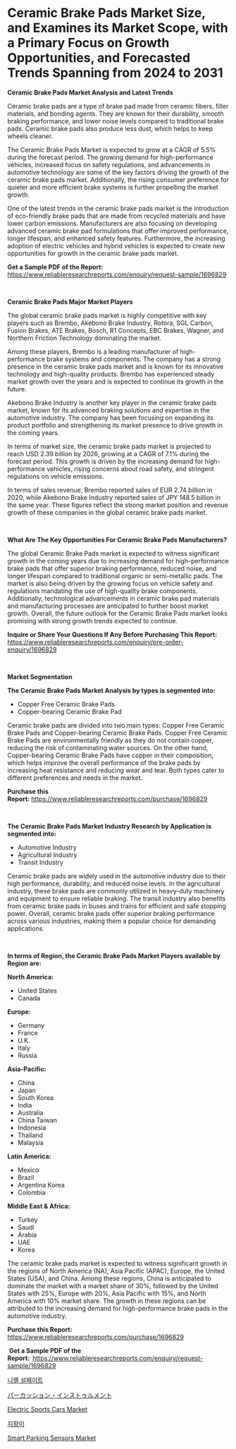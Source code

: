 <p><h1>Ceramic Brake Pads Market Size, and Examines its Market Scope, with a Primary Focus on Growth Opportunities, and Forecasted Trends Spanning from 2024 to 2031</h1></p><p><strong>Ceramic Brake Pads Market Analysis and Latest Trends</strong></p>
<p><p>Ceramic brake pads are a type of brake pad made from ceramic fibers, filler materials, and bonding agents. They are known for their durability, smooth braking performance, and lower noise levels compared to traditional brake pads. Ceramic brake pads also produce less dust, which helps to keep wheels cleaner.</p><p>The Ceramic Brake Pads Market is expected to grow at a CAGR of 5.5% during the forecast period. The growing demand for high-performance vehicles, increased focus on safety regulations, and advancements in automotive technology are some of the key factors driving the growth of the ceramic brake pads market. Additionally, the rising consumer preference for quieter and more efficient brake systems is further propelling the market growth.</p><p>One of the latest trends in the ceramic brake pads market is the introduction of eco-friendly brake pads that are made from recycled materials and have lower carbon emissions. Manufacturers are also focusing on developing advanced ceramic brake pad formulations that offer improved performance, longer lifespan, and enhanced safety features. Furthermore, the increasing adoption of electric vehicles and hybrid vehicles is expected to create new opportunities for growth in the ceramic brake pads market.</p></p>
<p><strong>Get a Sample PDF of the Report:&nbsp;</strong> <a href="https://www.reliableresearchreports.com/enquiry/request-sample/1696829">https://www.reliableresearchreports.com/enquiry/request-sample/1696829</a></p>
<p>&nbsp;</p>
<p><strong>Ceramic Brake Pads Major Market Players</strong></p>
<p><p>The global ceramic brake pads market is highly competitive with key players such as Brembo, Akebono Brake Industry, Rotora, SGL Carbon, Fusion Brakes, ATE Brakes, Bosch, R1 Concepts, EBC Brakes, Wagner, and Northern Friction Technology dominating the market. </p><p>Among these players, Brembo is a leading manufacturer of high-performance brake systems and components. The company has a strong presence in the ceramic brake pads market and is known for its innovative technology and high-quality products. Brembo has experienced steady market growth over the years and is expected to continue its growth in the future. </p><p>Akebono Brake Industry is another key player in the ceramic brake pads market, known for its advanced braking solutions and expertise in the automotive industry. The company has been focusing on expanding its product portfolio and strengthening its market presence to drive growth in the coming years.</p><p>In terms of market size, the ceramic brake pads market is projected to reach USD 2.39 billion by 2026, growing at a CAGR of 7.1% during the forecast period. This growth is driven by the increasing demand for high-performance vehicles, rising concerns about road safety, and stringent regulations on vehicle emissions.</p><p>In terms of sales revenue, Brembo reported sales of EUR 2.74 billion in 2020, while Akebono Brake Industry reported sales of JPY 148.5 billion in the same year. These figures reflect the strong market position and revenue growth of these companies in the global ceramic brake pads market.</p></p>
<p>&nbsp;</p>
<p><strong>What Are The Key Opportunities For Ceramic Brake Pads Manufacturers?</strong></p>
<p><p>The global Ceramic Brake Pads market is expected to witness significant growth in the coming years due to increasing demand for high-performance brake pads that offer superior braking performance, reduced noise, and longer lifespan compared to traditional organic or semi-metallic pads. The market is also being driven by the growing focus on vehicle safety and regulations mandating the use of high-quality brake components. Additionally, technological advancements in ceramic brake pad materials and manufacturing processes are anticipated to further boost market growth. Overall, the future outlook for the Ceramic Brake Pads market looks promising with strong growth trends expected to continue.</p></p>
<p><strong>Inquire or Share Your Questions If Any Before Purchasing This Report:</strong> <a href="https://www.reliableresearchreports.com/enquiry/pre-order-enquiry/1696829">https://www.reliableresearchreports.com/enquiry/pre-order-enquiry/1696829</a></p>
<p>&nbsp;</p>
<p><strong>Market Segmentation</strong></p>
<p><strong>The Ceramic Brake Pads Market Analysis by types is segmented into:</strong></p>
<p><ul><li>Copper Free Ceramic Brake Pads</li><li>Copper-bearing Ceramic Brake Pad</li></ul></p>
<p><p>Ceramic brake pads are divided into two main types: Copper Free Ceramic Brake Pads and Copper-bearing Ceramic Brake Pads. Copper Free Ceramic Brake Pads are environmentally friendly as they do not contain copper, reducing the risk of contaminating water sources. On the other hand, Copper-bearing Ceramic Brake Pads have copper in their composition, which helps improve the overall performance of the brake pads by increasing heat resistance and reducing wear and tear. Both types cater to different preferences and needs in the market.</p></p>
<p><strong>Purchase this Report:&nbsp;</strong><a href="https://www.reliableresearchreports.com/purchase/1696829">https://www.reliableresearchreports.com/purchase/1696829</a></p>
<p>&nbsp;</p>
<p><strong>The Ceramic Brake Pads Market Industry Research by Application is segmented into:</strong></p>
<p><ul><li>Automotive Industry</li><li>Agricultural Industry</li><li>Transit Industry</li></ul></p>
<p><p>Ceramic brake pads are widely used in the automotive industry due to their high performance, durability, and reduced noise levels. In the agricultural industry, these brake pads are commonly utilized in heavy-duty machinery and equipment to ensure reliable braking. The transit industry also benefits from ceramic brake pads in buses and trains for efficient and safe stopping power. Overall, ceramic brake pads offer superior braking performance across various industries, making them a popular choice for demanding applications.</p></p>
<p>&nbsp;</p>
<p><strong>In terms of Region, the Ceramic Brake Pads Market Players available by Region are:</strong></p>
<p>
    <p> <strong> North America: </strong>
        <ul>
            <li>United States</li>
            <li>Canada</li>
        </ul>
        </p> 
    <p> <strong> Europe: </strong>
        <ul>
            <li>Germany</li>
            <li>France</li>
            <li>U.K.</li>
            <li>Italy</li>
            <li>Russia</li>
        </ul>
        </p> 
    <p> <strong> Asia-Pacific: </strong>
        <ul>
            <li>China</li>
            <li>Japan</li>
            <li>South Korea</li>
            <li>India</li>
            <li>Australia</li>
            <li>China Taiwan</li>
            <li>Indonesia</li>
            <li>Thailand</li>
            <li>Malaysia</li>
        </ul>
        </p> 
    <p> <strong> Latin America: </strong>
        <ul>
            <li>Mexico</li>
            <li>Brazil</li>
            <li>Argentina Korea</li>
            <li>Colombia</li>
        </ul>
        </p> 
    <p> <strong> Middle East & Africa: </strong>
        <ul>
            <li>Turkey</li>
            <li>Saudi</li>
            <li>Arabia</li>
            <li>UAE</li>
            <li>Korea</li>
        </ul>
    </p>
    </p>
<p><p>The ceramic brake pads market is expected to witness significant growth in the regions of North America (NA), Asia Pacific (APAC), Europe, the United States (USA), and China. Among these regions, China is anticipated to dominate the market with a market share of 30%, followed by the United States with 25%, Europe with 20%, Asia Pacific with 15%, and North America with 10% market share. The growth in these regions can be attributed to the increasing demand for high-performance brake pads in the automotive industry.</p></p>
<p><strong>Purchase this Report: </strong><a href="https://www.reliableresearchreports.com/purchase/1696829">https://www.reliableresearchreports.com/purchase/1696829</a></p>
<p>&nbsp;<strong>Get a Sample PDF of the Report:&nbsp;&nbsp;</strong><a href="https://www.reliableresearchreports.com/enquiry/request-sample/1696829">https://www.reliableresearchreports.com/enquiry/request-sample/1696829</a></p>
<p><strong></strong></p>
<p><p><a href="https://medium.com/@glendatilghmankmgz0rbhwpy/%EB%8B%88%EC%BC%88-%ED%99%A9%EC%82%B0%EC%97%BC-%EC%8B%9C%EC%9E%A5-%EC%A1%B0%EC%82%AC-%EB%B3%B4%EA%B3%A0%EC%84%9C-%EC%97%AD%EC%82%AC-%EB%B0%8F-2024%EB%85%84%EB%B6%80%ED%84%B0-2031%EB%85%84%EA%B9%8C%EC%A7%80%EC%9D%98-%EC%98%88%EC%B8%A1-ed18c32c8100">니켈 설페이트</a></p><p><a href="https://github.com/ihabdkwlxs948/Market-Research-Report-List-1/blob/main/6596062188423.md">パーカッション・インストゥルメント</a></p><p><a href="https://github.com/biheemgalvinlouises6hokrh3h/Market-Research-Report-List-1/blob/main/electric-sports-cars-market.md">Electric Sports Cars Market</a></p><p><a href="https://medium.com/@glendatilghmankmgz0rbhwpy/%EC%BC%80%EC%9D%B8%EC%A6%88-%EC%8B%9C%EC%9E%A5-%EA%B7%9C%EB%AA%A8-cagr-%EB%8F%99%ED%96%A5-2024-2030-a3ce260c60e4">지팡이</a></p><p><a href="https://github.com/guneycigdem35/Market-Research-Report-List-2/blob/main/smart-parking-sensors-market.md">Smart Parking Sensors Market</a></p></p>